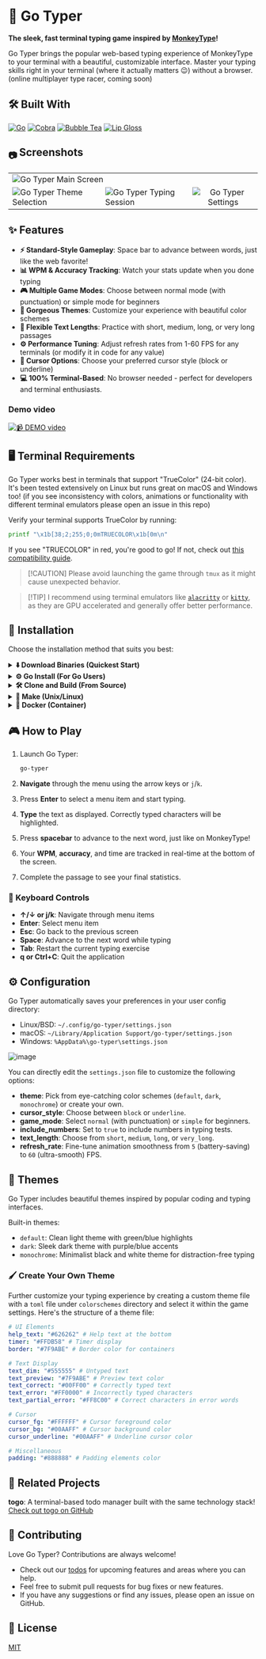
# 🚀 Go Typer

**The sleek, fast terminal typing game inspired by [MonkeyType](https://monkeytype.com/)!**

Go Typer brings the popular web-based typing experience of MonkeyType to your terminal with a beautiful, customizable interface. Master your typing skills right in your terminal (where it actually matters 😉) without a browser.
(online multiplayer type racer, coming soon)


## 🛠️ Built With

[![Go](https://img.shields.io/badge/Go-00ADD8?style=flat-square&logo=go&logoColor=white)](https://go.dev/) [![Cobra](https://img.shields.io/badge/Cobra-00ADD8?style=flat-square&logo=go&logoColor=white)](https://github.com/spf13/cobra) [![Bubble Tea](https://img.shields.io/badge/Bubble%20Tea-FF75B7?style=flat-square&logo=go&logoColor=white)](https://github.com/charmbracelet/bubbletea) [![Lip Gloss](https://img.shields.io/badge/Lip%20Gloss-FFABE7?style=flat-square&logo=go&logoColor=white)](https://github.com/charmbracelet/lipgloss)


<h2><sub> 📷 </sub> Screenshots</h2>
<table align="center">
  <tr>
    <td colspan="3"><img src="https://github.com/user-attachments/assets/309aac27-5c1e-4468-947d-123e0b33efe0" alt="Go Typer Main Screen"></td>
  </tr>
  <tr>
    <td><img src="https://github.com/user-attachments/assets/16c52833-0e4e-432e-b7e2-5dc04a60bec2" alt="Go Typer Theme Selection"></td>
    <td><img src="https://github.com/user-attachments/assets/ebebc4d5-b895-48fb-81dd-3b920b5825bd" alt="Go Typer Typing Session"></td>
    <td align="center"><img src="https://github.com/user-attachments/assets/16c52833-0e4e-432e-b7e2-5dc04a60bec2" alt="Go Typer Settings"></td>
  </tr>
</table>

## ✨ Features

- **⚡ Standard-Style Gameplay**: Space bar to advance between words, just like the web favorite!
- **📊 WPM & Accuracy Tracking**: Watch your stats update when you done typing
- **🎮 Multiple Game Modes**: Choose between normal mode (with punctuation) or simple mode for beginners
- **🎨 Gorgeous Themes**: Customize your experience with beautiful color schemes
- **📏 Flexible Text Lengths**: Practice with short, medium, long, or very long passages
- **⚙️ Performance Tuning**: Adjust refresh rates from 1-60 FPS for any terminals (or modify it in code for any value)
- **📝 Cursor Options**: Choose your preferred cursor style (block or underline)
- **💻 100% Terminal-Based**: No browser needed - perfect for developers and terminal enthusiasts.

### Demo video

[![📹 DEMO video](https://github.com/user-attachments/assets/644a3feb-5758-4d3e-bd0d-878abde63787)](https://github.com/user-attachments/assets/644a3feb-5758-4d3e-bd0d-878abde63787)

## 🖥️ Terminal Requirements

Go Typer works best in terminals that support "TrueColor" (24-bit color). It's been tested extensively on Linux but runs great on macOS and Windows too!
(if you see inconsistency with colors, animations or functionality with different terminal emulators please open an issue in this repo)

Verify your terminal supports TrueColor by running:

```bash
printf "\x1b[38;2;255;0;0mTRUECOLOR\x1b[0m\n"
````

If you see "TRUECOLOR" in red, you're good to go\! If not, check out [this compatibility guide](https://gist.github.com/weimeng23/60b51b30eb758bd7a2a648436da1e562).

> [\!CAUTION]
> Please avoid launching the game through `tmux` as it might cause unexpected behavior.

> [\!TIP]
> I recommend using terminal emulators like [`alacritty`](https://github.com/alacritty/alacritty) or [`kitty`](https://github.com/kovidgoyal/kitty), as they are GPU accelerated and generally offer better performance.

## 🚀 Installation

Choose the installation method that suits you best:

<details>
<summary><b>⬇️ Download Binaries (Quickest Start)</b></summary>

Download the latest pre-built binaries for your operating system from the [Releases](https://github.com/prime-run/go-typer/releases) page. Here's a simplified way to download and install (rootless):

**Linux (x86\_64):**

    ```bash
    wget https://github.com/prime-run/go-typer/releases/download/v1.0.1/go-typer_1.0.1_linux_amd64.tar.gz
    mkdir -p ~/.local/bin
    tar -xzf go-typer_*.tar.gz -C ~/.local/bin go-typer
    ```

**macOS (Intel x86\_64):**

    ```bash
    wget https://github.com/prime-run/go-typer/releases/download/v1.0.1/go-typer_1.0.1_darwin_amd64.tar.gz
    mkdir -p ~/.local/bin
    tar -xzf go-typer_*.tar.gz -C ~/.local/bin go-typer
    ```

**macOS (Apple Silicon arm64):**

    ```bash
    wget https://github.com/prime-run/go-typer/releases/download/v1.0.1/go-typer_1.0.1_darwin_arm64.tar.gz
    mkdir -p ~/.local/bin
    tar -xzf go-typer_*.tar.gz -C ~/.local/bin go-typer
    ```

After downloading and extracting, ensure that `~/.local/bin` is in your system's `PATH` environment variable. You can usually do this by adding the following line to your shell's configuration file (e.g., `.bashrc`, `.zshrc`):

```bash
export PATH="$HOME/.local/bin:$PATH"
```

Then, reload your shell configuration:

```bash
source ~/.bashrc  # For Bash
# or
source ~/.zshrc  # For Zsh
```

Now you should be able to run Go Typer by simply typing `go-typer` in your terminal.

</details>

<details>
<summary><b>⚙️ Go Install (For Go Users)</b></summary>

> [!NOTE]  
> [go](https://go.dev/doc/install) version > v1.24 is required 


```bash
go install github.com/prime-run/go-typer@latest
```

Make sure you have Go installed and your `GOPATH/bin` or `GOBIN` is in your system's `PATH`.

</details>

<details>
<summary><b>🛠️ Clone and Build (From Source)</b></summary>

```bash
git clone https://github.com/prime-run/go-typer.git
cd go-typer
go build -o bin/go-typer
./bin/go-typer
```

</details>

<details>
<summary><b>🔨 Make (Unix/Linux)</b></summary>

Coming soon

</details>

<details>
<summary><b>🐳 Docker (Container)</b></summary>

```bash
# Pull from Docker Hub
git clone https://github.com/prime-run/go-typer.git
cd go-typer
docker build -t go-typer .

# Run in container
docker run -it --rm go-typer

```

</details>



## 🎮 How to Play

1.  Launch Go Typer:

    ```bash
    go-typer
    ```

2.  **Navigate** through the menu using the arrow keys or `j`/`k`.

3.  Press **Enter** to select a menu item and start typing.

4.  **Type** the text as displayed. Correctly typed characters will be highlighted.

5.  Press **spacebar** to advance to the next word, just like on MonkeyType\!

6.  Your **WPM**, **accuracy**, and time are tracked in real-time at the bottom of the screen.

7.  Complete the passage to see your final statistics.

### 🎯 Keyboard Controls

  - **↑/↓ or j/k**: Navigate through menu items
  - **Enter**: Select menu item
  - **Esc**: Go back to the previous screen
  - **Space**: Advance to the next word while typing
  - **Tab**: Restart the current typing exercise
  - **q or Ctrl+C**: Quit the application

## ⚙️ Configuration

Go Typer automatically saves your preferences in your user config directory:


  - Linux/BSD: `~/.config/go-typer/settings.json`
  - macOS: `~/Library/Application Support/go-typer/settings.json`
  - Windows: `%AppData%\go-typer\settings.json`

![image](https://github.com/user-attachments/assets/fec6e04c-57d7-4d63-ae24-fc9dff73d923)


You can directly edit the `settings.json` file to customize the following options:

  - **theme**: Pick from eye-catching color schemes (`default`, `dark`, `monochrome`) or create your own.
  - **cursor\_style**: Choose between `block` or `underline`.
  - **game\_mode**: Select `normal` (with punctuation) or `simple` for beginners.
  - **include\_numbers**: Set to `true` to include numbers in typing tests.
  - **text\_length**: Choose from `short`, `medium`, `long`, or `very_long`.
  - **refresh\_rate**: Fine-tune animation smoothness from `5` (battery-saving) to `60` (ultra-smooth) FPS.

## 🎨 Themes

Go Typer includes beautiful themes inspired by popular coding and typing interfaces.

Built-in themes:

  - `default`: Clean light theme with green/blue highlights
  - `dark`: Sleek dark theme with purple/blue accents
  - `monochrome`: Minimalist black and white theme for distraction-free typing

### 🖌️ Create Your Own Theme

Further customize your typing experience by creating a custom theme file with a `toml` file under `colorschemes` directory and select it within the game settings. Here's the structure of a theme file:

```yaml
# UI Elements
help_text: "#626262" # Help text at the bottom
timer: "#FFDB58" # Timer display
border: "#7F9ABE" # Border color for containers

# Text Display
text_dim: "#555555" # Untyped text
text_preview: "#7F9ABE" # Preview text color
text_correct: "#00FF00" # Correctly typed text
text_error: "#FF0000" # Incorrectly typed characters
text_partial_error: "#FF8C00" # Correct characters in error words

# Cursor
cursor_fg: "#FFFFFF" # Cursor foreground color
cursor_bg: "#00AAFF" # Cursor background color
cursor_underline: "#00AAFF" # Underline cursor color

# Miscellaneous
padding: "#888888" # Padding elements color
```

## 🔄 Related Projects

**togo**: A terminal-based todo manager built with the same technology stack\!
[Check out togo on GitHub](https://github.com/prime-run/togo)

## 🤝 Contributing

Love Go Typer? Contributions are always welcome\!

  - Check out our [todos](https://www.google.com/search?q=todos.md) for upcoming features and areas where you can help.
  - Feel free to submit pull requests for bug fixes or new features.
  - If you have any suggestions or find any issues, please open an issue on GitHub.

## 📜 License

[MIT](https://www.google.com/search?q=LICENSE)
